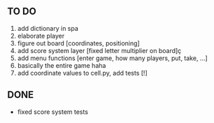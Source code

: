 ## TO DO
1. add dictionary in spa
2. elaborate player
3. figure out board [coordinates, positioning]
4. add score system layer [fixed letter multiplier on board]ç
5. add menu functions [enter game, how many players, put, take, ...]
6. basically the entire game haha
7. add coordinate values to cell.py, add tests [!]

## DONE
- fixed score system tests
